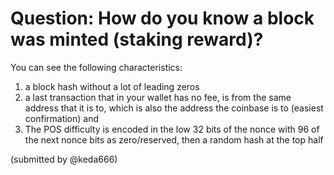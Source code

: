 # Question: How do you know a block was minted (staking reward)?

You can see the following characteristics:
1. a block hash without a lot of leading zeros
2. a last transaction that in your wallet has no fee, is from the same address that it is to, which is also the address the coinbase is to (easiest confirmation) and
3. The POS difficulty is encoded in the low 32 bits of the nonce with 96 of the next nonce bits as zero/reserved, then a random hash at the top half

(submitted by @keda666)
